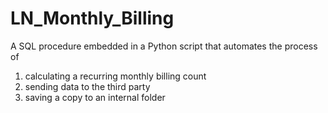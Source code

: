 # LN_Monthly_Billing
A SQL procedure embedded in a Python script that automates the process of 
1. calculating a recurring monthly billing count 
2. sending data to the third party
3. saving a copy to an internal folder
